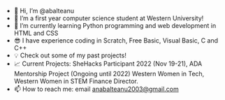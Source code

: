 - 👋 Hi, I’m @abalteanu
- 👀 I’m a first year computer science student at Western University!
- 🌱 I’m currently learning Python programming and web development in HTML and CSS
- :sunglasses: I have experience coding in Scratch, Free Basic, Visual Basic, C and C++
- :bulb: Check out some of my past projects!
- :chart_with_upwards_trend: Current Projects: SheHacks Participant 2022 (Nov 19-21), ADA Mentorship Project (Ongoing until 2022) Western Women in Tech, Western Women in STEM Finance Director.
- 📫 How to reach me: email anabalteanu2003@gmail.com



